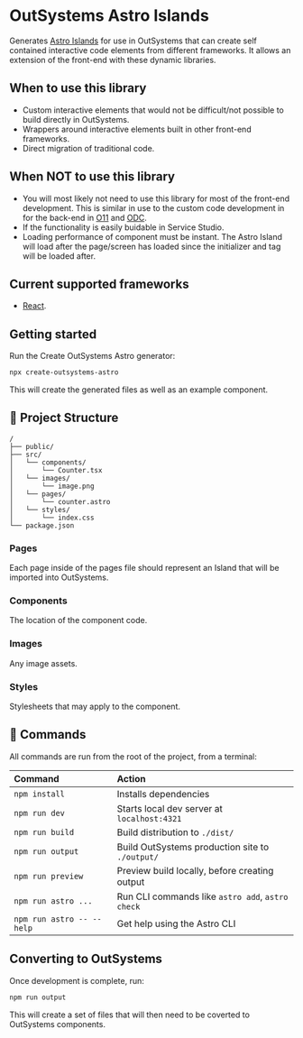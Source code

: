# OutSystems Astro Islands
Generates [Astro Islands](https://docs.astro.build/en/concepts/islands/) for use in OutSystems that can create self contained interactive code elements from different frameworks. It allows an extension of the front-end with these dynamic libraries.

## When to use this library
- Custom interactive elements that would not be difficult/not possible to build directly in OutSystems.
- Wrappers around interactive elements built in other front-end frameworks.
- Direct migration of traditional code.

## When NOT to use this library
- You will most likely not need to use this library for most of the front-end development. This is similar in use to the custom code development in for the back-end in [O11](https://success.outsystems.com/documentation/11/integration_with_external_systems/extend_logic_with_your_own_code/) and [ODC](https://success.outsystems.com/documentation/outsystems_developer_cloud/building_apps/extend_your_apps_with_custom_code/).
- If the functionality is easily buidable in Service Studio.
- Loading performance of component must be instant. The Astro Island will load after the page/screen has loaded since the initializer and tag will be loaded after.

## Current supported frameworks
- [React](https://docs.astro.build/en/guides/integrations-guide/react/).

## Getting started
Run the Create OutSystems Astro generator:
```bash
npx create-outsystems-astro
```
This will create the generated files as well as an example component.

## 🚀 Project Structure

```text
/
├── public/
├── src/
│   └── components/
│       └── Counter.tsx
│   └── images/
│       └── image.png
│   └── pages/
│       └── counter.astro
│   └── styles/
│       └── index.css
└── package.json
```

### Pages
Each page inside of the pages file should represent an Island that will be imported into OutSystems.

### Components
The location of the component code.

### Images
Any image assets.

### Styles
Stylesheets that may apply to the component.

## 🧞 Commands

All commands are run from the root of the project, from a terminal:

| Command                   | Action                                           |
| :------------------------ | :----------------------------------------------- |
| `npm install`             | Installs dependencies                            |
| `npm run dev`             | Starts local dev server at `localhost:4321`      |
| `npm run build`           | Build distribution to `./dist/`                  |
| `npm run output`          | Build OutSystems production site to `./output/`  |
| `npm run preview`         | Preview build locally, before creating output    |
| `npm run astro ...`       | Run CLI commands like `astro add`, `astro check` |
| `npm run astro -- --help` | Get help using the Astro CLI                     |


## Converting to OutSystems

Once development is complete, run:
```bash
npm run output
```

This will create a set of files that will then need to be coverted to OutSystems components.
